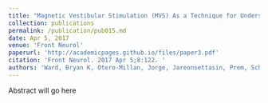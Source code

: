 ```yaml
---
title: "Magnetic Vestibular Stimulation (MVS) As a Technique for Understanding the Normal and Diseased Labyrinth."
collection: publications
permalink: /publication/pub015.md
date: Apr 5, 2017
venue: 'Front Neurol'
paperurl: 'http://academicpages.github.io/files/paper3.pdf'
citation: 'Front Neurol. 2017 Apr 5;8:122. '
authors: 'Ward, Bryan K, Otero-Millan, Jorge, Jareonsettasin, Prem, Schubert, Michael, Roberts, Dale C, Zee, David S'
---
```

Abstract will go here


